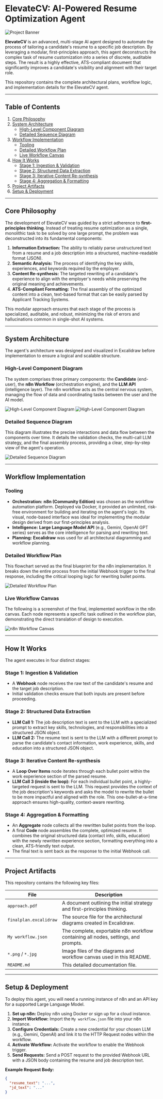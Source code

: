 # ElevateCV: AI-Powered Resume Optimization Agent

![Project Banner](./image%20copy%205.png)

**ElevateCV** is an advanced, multi-stage AI agent designed to automate the process of tailoring a candidate's resume to a specific job description. By leveraging a modular, first-principles approach, this agent deconstructs the complex task of resume customization into a series of discrete, auditable steps. The result is a highly effective, ATS-compliant document that significantly improves a candidate's visibility and alignment with their target role.

This repository contains the complete architectural plans, workflow logic, and implementation details for the ElevateCV agent.

---

## Table of Contents

1.  [Core Philosophy](#core-philosophy)
2.  [System Architecture](#system-architecture)
    - [High-Level Component Diagram](#high-level-component-diagram)
    - [Detailed Sequence Diagram](#detailed-sequence-diagram)
3.  [Workflow Implementation](#workflow-implementation)
    - [Tooling](#tooling)
    - [Detailed Workflow Plan](#detailed-workflow-plan)
    - [Live Workflow Canvas](#live-workflow-canvas)
4.  [How It Works](#how-it-works)
    - [Stage 1: Ingestion & Validation](#stage-1-ingestion--validation)
    - [Stage 2: Structured Data Extraction](#stage-2-structured-data-extraction)
    - [Stage 3: Iterative Content Re-synthesis](#stage-3-iterative-content-re-synthesis)
    - [Stage 4: Aggregation & Formatting](#stage-4-aggregation--formatting)
5.  [Project Artifacts](#project-artifacts)
6.  [Setup & Deployment](#setup--deployment)

---

## Core Philosophy

The development of ElevateCV was guided by a strict adherence to **first-principles thinking**. Instead of treating resume optimization as a single, monolithic task to be solved by one large prompt, the problem was deconstructed into its fundamental components:

1.  **Information Extraction:** The ability to reliably parse unstructured text from a resume and a job description into a structured, machine-readable format (JSON).
2.  **Semantic Analysis:** The process of identifying the key skills, experiences, and keywords required by the employer.
3.  **Content Re-synthesis:** The targeted rewriting of a candidate's experience to align with the employer's needs while preserving the original meaning and achievements.
4.  **ATS-Compliant Formatting:** The final assembly of the optimized content into a clean, text-based format that can be easily parsed by Applicant Tracking Systems.

This modular approach ensures that each stage of the process is specialized, auditable, and robust, minimizing the risk of errors and hallucinations common in single-shot AI systems.

---

## System Architecture

The agent's architecture was designed and visualized in Excalidraw before implementation to ensure a logical and scalable structure.

### High-Level Component Diagram

The system comprises three primary components: the **Candidate** (end-user), the **n8n Workflow** (orchestration engine), and the **LLM API** (intelligence layer). The n8n workflow acts as the central nervous system, managing the flow of data and coordinating tasks between the user and the AI model.

![High-Level Component Diagram](./image.png)
![High-Level Component Diagram](./image%20copy.png)

### Detailed Sequence Diagram

This diagram illustrates the precise interactions and data flow between the components over time. It details the validation checks, the multi-call LLM strategy, and the final assembly process, providing a clear, step-by-step view of the agent's operation.

![Detailed Sequence Diagram](./image%20copy%204.png)

---

## Workflow Implementation

### Tooling

- **Orchestration:** **n8n (Community Edition)** was chosen as the workflow automation platform. Deployed via Docker, it provided an unlimited, risk-free environment for building and iterating on the agent's logic. Its visual, node-based interface was ideal for implementing the modular design derived from our first-principles analysis.
- **Intelligence:** **Large Language Model API** (e.g., Gemini, OpenAI GPT series) serves as the core intelligence for parsing and rewriting text.
- **Planning:** **Excalidraw** was used for all architectural diagramming and workflow planning.

### Detailed Workflow Plan

This flowchart served as the final blueprint for the n8n implementation. It breaks down the entire process from the initial Webhook trigger to the final response, including the critical looping logic for rewriting bullet points.

![Detailed Workflow Plan](./image%20copy%202.png)

### Live Workflow Canvas

The following is a screenshot of the final, implemented workflow in the n8n canvas. Each node represents a specific task outlined in the workflow plan, demonstrating the direct translation of design to execution.

![n8n Workflow Canvas](./image%20copy%202.png)

---

## How It Works

The agent executes in four distinct stages:

### Stage 1: Ingestion & Validation

- A **Webhook** node receives the raw text of the candidate's resume and the target job description.
- Initial validation checks ensure that both inputs are present before proceeding.

### Stage 2: Structured Data Extraction

- **LLM Call 1:** The job description text is sent to the LLM with a specialized prompt to extract key skills, technologies, and responsibilities into a structured JSON object.
- **LLM Call 2:** The resume text is sent to the LLM with a different prompt to parse the candidate's contact information, work experience, skills, and education into a structured JSON object.

### Stage 3: Iterative Content Re-synthesis

- A **Loop Over Items** node iterates through each bullet point within the work experience section of the parsed resume.
- **LLM Call 3 (inside the loop):** For each individual bullet point, a highly-targeted request is sent to the LLM. This request provides the context of the job description's keywords and asks the model to rewrite the bullet to be more impactful and aligned with the role. This one-bullet-at-a-time approach ensures high-quality, context-aware rewriting.

### Stage 4: Aggregation & Formatting

- An **Aggregate** node collects all the rewritten bullet points from the loop.
- A final **Code** node assembles the complete, optimized resume. It combines the original structured data (contact info, skills, education) with the newly rewritten experience section, formatting everything into a clean, ATS-friendly text output.
- The final text is sent back as the response to the initial Webhook call.

---

## Project Artifacts

This repository contains the following key files:

| File                   | Description                                                                        |
| ---------------------- | ---------------------------------------------------------------------------------- |
| `approach.pdf`         | A document outlining the initial strategy and first-principles thinking.           |
| `finalplan.excalidraw` | The source file for the architectural diagrams created in Excalidraw.              |
| `My workflow.json`     | The complete, exportable n8n workflow containing all nodes, settings, and prompts. |
| `*.png` / `*.jpg`      | Image files of the diagrams and workflow canvas used in this README.               |
| `README.md`            | This detailed documentation file.                                                  |

---

## Setup & Deployment

To deploy this agent, you will need a running instance of n8n and an API key for a supported Large Language Model.

1.  **Set up n8n:** Deploy n8n using Docker or sign up for a cloud instance.
2.  **Import Workflow:** Import the `My workflow.json` file into your n8n instance.
3.  **Configure Credentials:** Create a new credential for your chosen LLM (e.g., Gemini, OpenAI) and link it to the HTTP Request nodes within the workflow.
4.  **Activate Workflow:** Activate the workflow to enable the Webhook trigger.
5.  **Send Requests:** Send a POST request to the provided Webhook URL with a JSON body containing the resume and job description text.

**Example Request Body:**

```json
{
  "resume_text": "...",
  "jd_text": "..."
}
```

